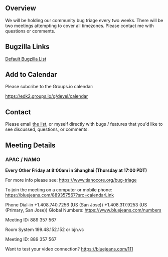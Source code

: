 ## Overview
We will be holding our community bug triage every two weeks. There will be two meetings attempting to cover all timezones. Please contact me with questions or comments.  

## Bugzilla Links
[Default Bugzilla List](https://bugzilla.tianocore.org/buglist.cgi?cmdtype=dorem&list_id=14095&namedcmd=Tianocore%20Issues%20UNCONFIRMED&remaction=run&sharer_id=14)

## Add to Calendar
Please subcribe to the Groups.io calendar:  
  
https://edk2.groups.io/g/devel/calendar

## Contact
Please email [the list](https://edk2.groups.io/g/devel), or myself directly with bugs / features that you'd like to see discussed, questions, or comments.

## Meeting Details

### APAC / NAMO
  
**Every Other Friday at 8:00am in Shanghai (Thursday at 17:00 PDT)**
  
For more info please see:
https://www.tianocore.org/bug-triage

To join the meeting on a computer or mobile phone: 
https://bluejeans.com/889357567?src=calendarLink

Phone Dial-in
+1.408.740.7256 (US (San Jose))
+1.408.317.9253 (US (Primary, San Jose))
Global Numbers: https://www.bluejeans.com/numbers

Meeting ID: 889 357 567

Room System
199.48.152.152 or bjn.vc

Meeting ID: 889 357 567

Want to test your video connection?
https://bluejeans.com/111
